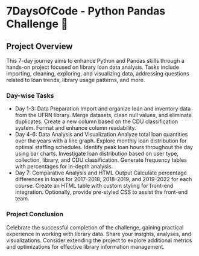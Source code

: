 # 7DaysOfCode - Python Pandas Challenge 🚀

## Project Overview
This 7-day journey aims to enhance Python and Pandas skills through a hands-on project focused on library loan data analysis. Tasks include importing, cleaning, exploring, and visualizing data, addressing questions related to loan trends, library usage patterns, and more.

### Day-wise Tasks
* Day 1-3: Data Preparation
Import and organize loan and inventory data from the UFRN library.
Merge datasets, clean null values, and eliminate duplicates.
Create a new column based on the CDU classification system.
Format and enhance column readability.
* Day 4-6: Data Analysis and Visualization
Analyze total loan quantities over the years with a line graph.
Explore monthly loan distribution for optimal staffing schedules.
Identify peak loan hours throughout the day using bar charts.
Investigate loan distribution based on user type, collection, library, and CDU classification.
Generate frequency tables with percentages for in-depth analysis.
* Day 7: Comparative Analysis and HTML Output
Calculate percentage differences in loans for 2017-2018, 2018-2019, and 2019-2022 for each course.
Create an HTML table with custom styling for front-end integration.
Optionally, provide pre-styled CSS to assist the front-end team.

### Project Conclusion
Celebrate the successful completion of the challenge, gaining practical experience in working with library data. Share your insights, analyses, and visualizations. Consider extending the project to explore additional metrics and optimizations for effective library information management.

